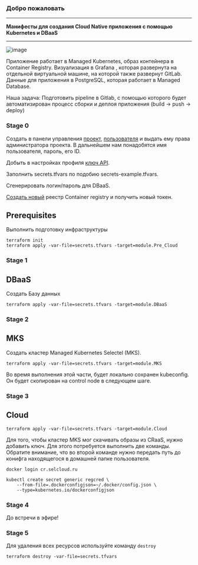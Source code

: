 ### Добро пожаловать

----

**Манифесты для создания Cloud Native приложения c помощью Kubernetes и DBaaS**

----
![image](https://user-images.githubusercontent.com/58259937/231564744-7e03bfb2-7ceb-46b9-a90f-1e05620b4dc7.png)

Приложение работает в Managed Kubernetes, образ контейнера в Container Registry. Визуализация в Grafana , которая развернута на отдельной виртуальной машине, на которой также развернут GitLab.
Данные для приложения в PostgreSQL, которая работает в Managed Database.

Наша задача:
Подготовить pipeline в Gitlab, с помощью которого будет автоматизирован процесс сборки и деплоя приложения (build → push → deploy)


### Stage 0

Создать в панели управления [проект](https://docs.selectel.ru/cloud/servers/about/projects/#создать-проект), [пользователя](https://docs.selectel.ru/cloud/servers/about/projects/#добавить-пользователя-с-доступом-к-проекту) и выдать ему права администратора проекта.
В дальнейшем нам понадобятся имя пользователя, пароль, его ID.

Добыть в настройках профиля [ключ API](https://docs.selectel.ru/control-panel-actions/account/api-keys/).

Заполнить secrets.tfvars по подобию secrets-example.tfvars.

Сгенерировать логин/пароль для DBaaS.

[Создать новый](https://docs.selectel.ru/cloud/craas/quickstart/) реестр Container registry и получить новый токен.

## Prerequisites

Выполнить подготовку инфраструктуры

```
terraform init
terraform apply -var-file=secrets.tfvars -target=module.Pre_Cloud

```

### Stage 1

## DBaaS

Создать Базу данных

```
terraform apply -var-file=secrets.tfvars -target=module.DBaaS

```

### Stage 2

## MKS

Создать кластер Managed Kubernetes Selectel (MKS).

```
terraform apply -var-file=secrets.tfvars -target=module.MKS

```

Во время выполнения этой части, будет локально сохранен kubeconfig. Он будет скопирован на control node в следующем шаге.

### Stage 3

## Cloud

```
terraform apply -var-file=secrets.tfvars -target=module.Cloud

```

Для того, чтобы кластер MKS мог скачивать образы из CRaaS, нужно добавить ключ. Для этого потребуется выполнить две команды. Обратите внимание, что во второй команде нужно передать путь до конифга находящегося в домашней папке пользователя.

```
docker login cr.selcloud.ru

kubectl create secret generic regcred \
    --from-file=.dockerconfigjson=~/.docker/config.json \
    --type=kubernetes.io/dockerconfigjson

```

### Stage 4

До встречи в эфире!

### Stage 5

Для удаления всех ресурсов используйте команду `destroy`

```
terraform destroy -var-file=secrets.tfvars
```
